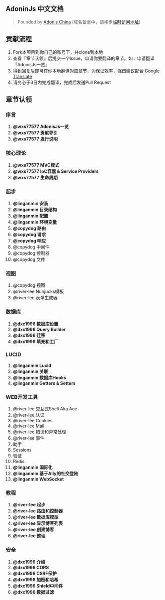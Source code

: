 ## AdoninJs 中文文档

> Founded by [Adonis China](http://adonis-china.org) (域名备案中，请移步[临时访问地址](http://adonis.genyii.com))

## 贡献流程
1. Fork本项目到你自己的账号下，并clone到本地
1. 查看『章节认领』后提交一个Issue，申请你要翻译的章节。如：申请翻译『AdonisJs一览』
1. 得到回复后即可在你本地翻译对应章节，为保证效率，强烈建议配合 [Google Translate](https://translate.google.cn/)
1. 请务必于3日内完成翻译，完成后发送Pull Request

## 章节认领

### 序言
1. **@wxs77577 AdonisJs一览**
1. **@wxs77577 贡献导引**
1. **@wxs77577 发行说明**

### 核心理论
1. **@wxs77577 MVC模式**
1. **@wxs77577 IoC容器 & Service Providers**
1. **@wxs77577 生命周期**

### 起步
1. **@linganmin 安装**
1. **@linganmin 目录结构**
1. **@linganmin 配置**
1. **@linganmin 环境变量**
1. **@copydog 路由**
1. **@copydog 请求**
1. **@copydog 响应**
1. @copydog 中间件
1. @copydog 控制器
1. @copydog 文件

### 视图
1. @copydog 视图
1. @river-lee Nunjucks模板
1. @river-lee 表单生成器

### 数据库
1. **@dxc1996 数据库设置**
1. **@dxc1996 Query Builder**
1. **@dxc1996 迁移**
1. **@dxc1996 填充和工厂**

### LUCID
1. **@linganmin Lucid**
1. **@linganmin 关联**
1. **@linganmin 数据库Hooks**
1. **@linganmin Getters & Setters**

### WEB开发工具
1. @river-lee 交互式Shell Aka Ace
1. @river-lee 认证
1. @river-lee Cookies
1. @river-lee Mail
1. @river-lee 错误和异常处理
1. @river-lee 事件
1. 助手
1. Sessions
1. 验证
1. Redis
1. **@linganmin 国际化**
1. **@linganmin 基于Ally的社交登陆**
1. **@linganmin WebSocket**

### 教程
1. **@river-lee 起步**
1. **@river-lee 路由和控制器**
1. **@river-lee 数据库模型**
1. **@river-lee 显示博客列表**
1. **@river-lee 创建博客**
1. **@river-lee 整理**

### 安全
1. **@dxc1996 介绍**
1. **@dxc1996 CORS**
1. **@dxc1996 CSRF保护**
1. **@dxc1996 加密和哈希**
1. **@dxc1996 Shield中间件**
1. **@dxc1996 数据过滤**
